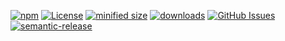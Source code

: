 [![npm](https://img.shields.io/npm/v/hook-ci-frontend-svelte.svg)](https://www.npmjs.com/package/hook-ci-frontend-svelte)
[![License](https://img.shields.io/badge/License-BSD%203--Clause-blue.svg)](https://opensource.org/licenses/BSD-3-Clause)
[![minified size](https://badgen.net/bundlephobia/min/hook-ci-frontend-svelte)](https://bundlephobia.com/result?p=hook-ci-frontend-svelte)
[![downloads](http://img.shields.io/npm/dm/hook-ci-frontend-svelte.svg?style=flat-square)](https://npmjs.org/package/hook-ci-frontend-svelte)
[![GitHub Issues](https://img.shields.io/github/issues/arlac77/hook-ci-frontend-svelte.svg?style=flat-square)](https://github.com/arlac77/hook-ci-frontend-svelte/issues)
[![semantic-release](https://img.shields.io/badge/%20%20%F0%9F%93%A6%F0%9F%9A%80-semantic--release-e10079.svg)](https://github.com/arlac77/hook-ci-frontend-svelte.git)

